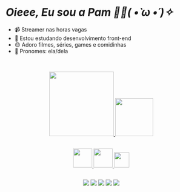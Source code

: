 ***<h1> Oieee, Eu sou a Pam 🐼🍔( •̀ ω •́ )✧ </h1>***

- 📹 Streamer nas horas vagas
- 🌱 Estou estudando desenvolvimento front-end
- 😍 Adoro filmes, séries, games e comidinhas 
- 🎀 Pronomes: ela/dela

##

<div align="center"><br>
  <a href="https://github.com/PaMis2">
  <img height="170vh" src="https://github-readme-stats-sigma-five.vercel.app/api?username=PaMis2&show_icons=true&theme=omni&include_all_commits=true&count_private=true"/>
  <img height="100vh" src="https://github-readme-stats-sigma-five.vercel.app/api/top-langs/?username=PaMis2&layout=compact&langs_count=7&theme=omni"/>
  <br>
  

##

<div align="center">
  <img height="50vh" src="https://cdn.jsdelivr.net/gh/devicons/devicon/icons/html5/html5-plain-wordmark.svg" />
  <img height="50vh" src="https://cdn.jsdelivr.net/gh/devicons/devicon/icons/css3/css3-plain-wordmark.svg" />
  <img height="40vh" src="https://cdn.jsdelivr.net/gh/devicons/devicon/icons/javascript/javascript-plain.svg" />
 
</div>

##

<div> 
  <a href="https://www.youtube.com/channel/UCuSoyGtwKQ3xHeInOoj2b4g" target="_blank"><img src="https://img.shields.io/badge/YouTube-FF0000?style=for-the-badge&logo=youtube&logoColor=white" target="_blank"></a>
  <a href="https://instagram.com/eu_pamiss" target="_blank"><img src="https://img.shields.io/badge/-Instagram-%23E4405F?style=for-the-badge&logo=instagram&logoColor=white" target="_blank"></a>
 	<a href="https://www.twitch.tv/pamiss" target="_blank"><img src="https://img.shields.io/badge/Twitch-9146FF?style=for-the-badge&logo=twitch&logoColor=white" target="_blank"></a>
  <a href="https://www.linkedin.com/in/maria-pamela-bruno-4aa2b91b1/" target="_blank"><img src="https://img.shields.io/badge/-LinkedIn-%230077B5?style=for-the-badge&logo=linkedin&logoColor=white" target="_blank"></a>
  <a href = "https://linktr.ee/pamiss"><img src="https://img.shields.io/badge/linktree-39E09B?style=for-the-badge&logo=linktree&logoColor=white"></a> 
  
</div>


